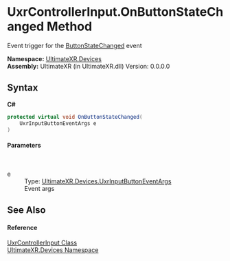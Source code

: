 # UxrControllerInput.OnButtonStateChanged Method 
 

Event trigger for the <a href="E_UltimateXR_Devices_UxrControllerInput_ButtonStateChanged">ButtonStateChanged</a> event

**Namespace:**&nbsp;<a href="N_UltimateXR_Devices">UltimateXR.Devices</a><br />**Assembly:**&nbsp;UltimateXR (in UltimateXR.dll) Version: 0.0.0.0

## Syntax

**C#**<br />
``` C#
protected virtual void OnButtonStateChanged(
	UxrInputButtonEventArgs e
)
```


#### Parameters
&nbsp;<dl><dt>e</dt><dd>Type: <a href="T_UltimateXR_Devices_UxrInputButtonEventArgs">UltimateXR.Devices.UxrInputButtonEventArgs</a><br />Event args</dd></dl>

## See Also


#### Reference
<a href="T_UltimateXR_Devices_UxrControllerInput">UxrControllerInput Class</a><br /><a href="N_UltimateXR_Devices">UltimateXR.Devices Namespace</a><br />